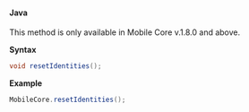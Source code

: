 #### Java

<InlineAlert variant="warning" slots="text"/>

This method is only available in Mobile Core v.1.8.0 and above.

**Syntax**

```java
void resetIdentities();
```

**Example**

```java
MobileCore.resetIdentities();
```